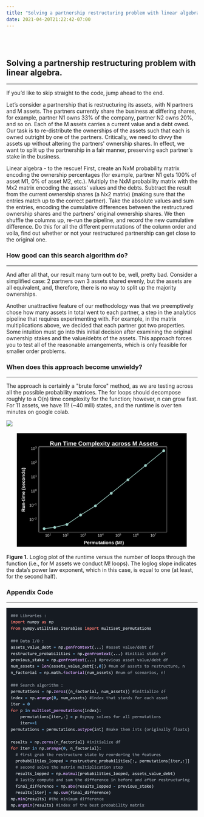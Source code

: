 ```yaml
---
title: "Solving a partnership restructuring problem with linear algebra."
date: 2021-04-20T21:22:42-07:00
---
```


<br><br>

## Solving a partnership restructuring problem with linear algebra.

---

If you’d like to skip straight to the code, jump ahead to the end.

Let’s consider a partnership that is restructuring its assets, with N partners and M assets. The partners currently share the business at differing shares, for example, partner N1 owns 33% of the company, partner N2 owns 20%, and so on. Each of the M assets carries a current value and a debt owed. Our task is to re-distribute the ownerships of the assets such that each is owned outright by one of the partners. Critically, we need to divvy the assets up without altering the partners' ownership shares. In effect, we want to split up the partnership in a fair manner, preserving each partner's stake in the business.

Linear algebra - to the rescue! First, create an NxM probability matrix encoding the ownership percentages (for example, partner N1 gets 100% of asset M1, 0% of asset M2, etc.). Multiply the NxM probability matrix with the Mx2 matrix encoding the assets' values and the debts. Subtract the result from the current ownership shares (a Nx2 matrix) (making sure that the entries match up to the correct partner). Take the absolute values and sum the entries, encoding the cumulative differences between the restructured ownership shares and the partners' original ownership shares. We then shuffle the columns up, re-run the pipeline, and record the new cumulative difference. Do this for all the different permutations of the column order and voila, find out whether or not your restructured partnership can get close to the original one.

### How good can this search algorithm do?

---

And after all that, our result many turn out to be, well, pretty bad. Consider a simplified case: 2 partners own 3 assets shared evenly, but the assets are all equivalent, and, therefore, there is no way to split up the majority ownerships.

Another unattractive feature of our methodology was that we preemptively chose how many assets in total went to each partner, a step in the analytics pipeline that requires experimenting with. For example, in the matrix multiplications above, we decided that each partner got two properties. Some intuition must go into this initial decision after examining the original ownership stakes and the value/debts of the assets. This approach forces you to test all of the reasonable arrangements, which is only feasible for smaller order problems.

### When does this approach become unwieldy?

---

The approach is certainly a "brute force" method, as we are testing across all the possible probability matrices. The for loops should decompose roughly to a O(n) time complexity for the function; however, n can grow fast. For 11 assets, we have 11! (~40 mill) states, and the runtime is over ten minutes on google colab.

<img src="https://render.githubusercontent.com/render/math?math=\runtime \propto n">

<p align="center"> <img src="/assets-runtime.png"/ width = "450" height = "300"> </p>

**Figure 1.** Loglog plot of the runtime versus the number of loops through the function (i.e., for M assets we conduct M! loops). The loglog slope indicates the data’s power law exponent, which in this case, is equal to one (at least, for the second half).

### Appendix Code

---

<p align="center"> <img src="/assets-code.png"/ width = "550"> </p>


